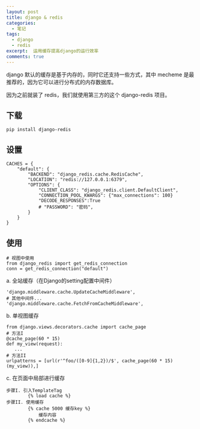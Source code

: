 ```yaml
---
layout: post
title: django & redis
categories: 
  - 笔记
tags:
  - django
  - redis
excerpt:  运用缓存提高django的运行效率
comments: true
---
```


django 默认的缓存是基于内存的，同时它还支持一些方式，其中 mecheme 是最推荐的，因为它可以进行分布式的内存数据库。

因为之前就装了 redis，我们就使用第三方的这个 django-redis 项目。

## 下载

```shell
pip install django-redis
```

## 设置

```
CACHES = {
    "default": {
        "BACKEND": "django_redis.cache.RedisCache",
        "LOCATION": "redis://127.0.0.1:6379",
        "OPTIONS": {
            "CLIENT_CLASS": "django_redis.client.DefaultClient",
            "CONNECTION_POOL_KWARGS": {"max_connections": 100}
            "DECODE_RESPONSES":True
            # "PASSWORD": "密码",
        }
    }
}
```

## 使用

```
# 视图中使用
from django_redis import get_redis_connection
conn = get_redis_connection("default")
```

a. 全站缓存（在Django的setting配置中间件）

```
'django.middleware.cache.UpdateCacheMiddleware',
# 其他中间件...
'django.middleware.cache.FetchFromCacheMiddleware',
```

b. 单视图缓存

```
from django.views.decorators.cache import cache_page
# 方法I
@cache_page(60 * 15)
def my_view(request):
   ...
# 方法II
urlpatterns = [url(r'^foo/([0-9]{1,2})/$', cache_page(60 * 15)(my_view)),]
```

c. 在页面中局部进行缓存

```
步骤I. 引入TemplateTag
        {% load cache %}
步骤II. 使用缓存
        {% cache 5000 缓存key %}
            缓存内容
        {% endcache %}
```

